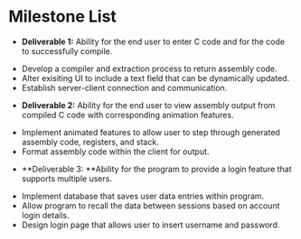 # Milestone List

- **Deliverable 1:** Ability for the end user to enter C code and for the code to successfully compile.
 + Develop a compiler and extraction process to return assembly code.
  + Alter exisiting UI to include a text field that can be dynamically updated.
 + Establish server-client connection and communication.
- **Deliverable 2:** Ability for the end user to view assembly output from compiled C code with corresponding animation features. 
 + Implement animated features to allow user to step through generated assembly code, registers, and stack.
 + Format assembly code within the client for output.
- **Deliverable 3: **Ability for the program to provide a login feature that supports multiple users.
 + Implement database that saves user data entries within program. 
 + Allow program to recall the data between sessions based on account login details.
 +  Design login page that allows user to insert username and password.